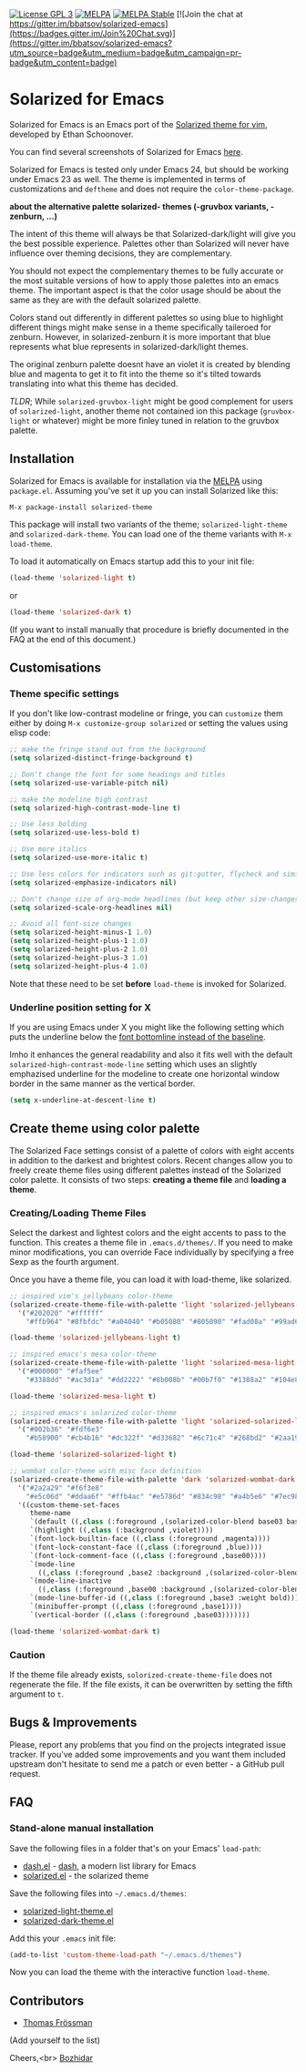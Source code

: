 [![License GPL 3][badge-license]](http://www.gnu.org/licenses/gpl-3.0.txt)
[![MELPA](http://melpa.org/packages/solarized-theme-badge.svg)](http://melpa.org/#/solarized-theme)
[![MELPA Stable](http://stable.melpa.org/packages/solarized-theme-badge.svg)](http://stable.melpa.org/#/solarized-theme)
[![Join the chat at https://gitter.im/bbatsov/solarized-emacs](https://badges.gitter.im/Join%20Chat.svg)](https://gitter.im/bbatsov/solarized-emacs?utm_source=badge&utm_medium=badge&utm_campaign=pr-badge&utm_content=badge)

# Solarized for Emacs

Solarized for Emacs is an Emacs port of the [Solarized theme for vim](http://ethanschoonover.com/solarized),
developed by Ethan Schoonover.

You can find several screenshots of Solarized for Emacs [here](https://emacsthemes.com/themes/solarized-themes.html).

Solarized for Emacs is tested only under Emacs 24, but should be
working under Emacs 23 as well. The theme is implemented in terms of
customizations and `deftheme` and does not require the
`color-theme-package`.

**about the alternative palette solarized- themes (-gruvbox variants, -zenburn, ...)**

The intent of this theme will always be that Solarized-dark/light will give you
the best possible experience. Palettes other than Solarized will never have
influence over theming decisions, they are complementary.

You should not expect the complementary themes to be fully accurate or the most
suitable versions of how to apply those palettes into an emacs theme. The
important aspect is that the color usage should be about the same as they are
with the default solarized palette.

Colors stand out differently in different palettes so using blue to highlight
different things might make sense in a theme specifically taileroed for
zenburn. However, in solarized-zenburn it is more important that blue
represents what blue represents in solarized-dark/light themes.

The original zenburn palette doesnt have an violet it is created by blending
blue and magenta to get it to fit into the theme so it's tilted towards
translating into what this theme has decided.

*TLDR*; While `solarized-gruvbox-light` might be good complement for users of
`solarized-light`, another theme not contained ion this package
(`gruvbox-light` or whatever) might be more finley tuned in relation to the
gruvbox palette.


## Installation

Solarized for Emacs is available for installation via the
[MELPA](http://melpa.org) using `package.el`.  Assuming you've set it
up you can install Solarized like this:

`M-x package-install solarized-theme`

This package will install two variants of the theme; `solarized-light-theme`
and `solarized-dark-theme`. You can load one of the theme variants with `M-x
load-theme`.

To load it automatically on Emacs startup add this to your init file:

```el
(load-theme 'solarized-light t)
```

or

```el
(load-theme 'solarized-dark t)
```

(If you want to install manually that procedure is briefly documented in the
FAQ at the end of this document.)

## Customisations

### Theme specific settings

If you don't like low-contrast modeline or fringe, you can `customize` them
either by doing `M-x customize-group solarized` or setting the values using
elisp code:

```el
;; make the fringe stand out from the background
(setq solarized-distinct-fringe-background t)

;; Don't change the font for some headings and titles
(setq solarized-use-variable-pitch nil)

;; make the modeline high contrast
(setq solarized-high-contrast-mode-line t)

;; Use less bolding
(setq solarized-use-less-bold t)

;; Use more italics
(setq solarized-use-more-italic t)

;; Use less colors for indicators such as git:gutter, flycheck and similar
(setq solarized-emphasize-indicators nil)

;; Don't change size of org-mode headlines (but keep other size-changes)
(setq solarized-scale-org-headlines nil)

;; Avoid all font-size changes
(setq solarized-height-minus-1 1.0)
(setq solarized-height-plus-1 1.0)
(setq solarized-height-plus-2 1.0)
(setq solarized-height-plus-3 1.0)
(setq solarized-height-plus-4 1.0)

```

Note that these need to be set **before** `load-theme` is invoked for Solarized.

### Underline position setting for X

If you are using Emacs under X you might like the following setting which puts
the underline below the
[font bottomline instead of the baseline](https://publib.boulder.ibm.com/infocenter/pseries/v5r3/topic/com.ibm.aix.graPHIGS/doc/phigstrf/figures/afma5rbd.jpg).

Imho it enhances the general readability and also it fits well with the default
`solarized-high-contrast-mode-line` setting which uses an slightly emphazised
underline for the modeline to create one horizontal window border in the same
manner as the vertical border.

```el
(setq x-underline-at-descent-line t)
```

## Create theme using color palette
The Solarized Face settings consist of a palette of colors with eight
accents in addition to the darkest and brightest colors. Recent
changes allow you to freely create theme files using different
palettes instead of the Solarized color palette.  It consists of two
steps: **creating a theme file** and **loading a theme**.

### Creating/Loading Theme Files
Select the darkest and lightest colors and the eight accents to pass
to the function. This creates a theme file in `.emacs.d/themes/`. If
you need to make minor modifications, you can override Face
individually by specifying a free Sexp as the fourth argument.

Once you have a theme file, you can load it with load-theme, like
solarized.

```el
;; inspired vim's jellybeans color-theme
(solarized-create-theme-file-with-palette 'light 'solarized-jellybeans-light
  '("#202020" "#ffffff"
    "#ffb964" "#8fbfdc" "#a04040" "#b05080" "#805090" "#fad08a" "#99ad6a" "#8fbfdc"))

(load-theme 'solarized-jellybeans-light t)
```

```el
;; inspired emacs's mesa color-theme
(solarized-create-theme-file-with-palette 'light 'solarized-mesa-light
  '("#000000" "#faf5ee"
    "#3388dd" "#ac3d1a" "#dd2222" "#8b008b" "#00b7f0" "#1388a2" "#104e8b" "#00688b"))

(load-theme 'solarized-mesa-light t)
```

```el
;; inspired emacs's solarized color-theme
(solarized-create-theme-file-with-palette 'light 'solarized-solarized-light
  '("#002b36" "#fdf6e3"
    "#b58900" "#cb4b16" "#dc322f" "#d33682" "#6c71c4" "#268bd2" "#2aa198" "#859900"))

(load-theme 'solarized-solarized-light t)
```

```el
;; wombat color-theme with misc face definition
(solarized-create-theme-file-with-palette 'dark 'solarized-wombat-dark
  '("#2a2a29" "#f6f3e8"
    "#e5c06d" "#ddaa6f" "#ffb4ac" "#e5786d" "#834c98" "#a4b5e6" "#7ec98f" "#8ac6f2")
  '((custom-theme-set-faces
     theme-name
     `(default ((,class (:foreground ,(solarized-color-blend base03 base3 0.15 2) :background ,base03))))
     `(highlight ((,class (:background ,violet))))
     `(font-lock-builtin-face ((,class (:foreground ,magenta))))
     `(font-lock-constant-face ((,class (:foreground ,blue))))
     `(font-lock-comment-face ((,class (:foreground ,base00))))
     `(mode-line
       ((,class (:foreground ,base2 :background ,(solarized-color-blend base03 base3 0.85 2)))))
     `(mode-line-inactive
       ((,class (:foreground ,base00 :background ,(solarized-color-blend base03 "black" 0.85 2)))))
     `(mode-line-buffer-id ((,class (:foreground ,base3 :weight bold))))
     `(minibuffer-prompt ((,class (:foreground ,base1))))
     `(vertical-border ((,class (:foreground ,base03)))))))

(load-theme 'solarized-wombat-dark t)
```

### Caution
If the theme file already exists, `solorized-create-theme-file` does not
regenerate the file. If the file exists, it can be overwritten by
setting the fifth argument to `t`.

## Bugs & Improvements

Please, report any problems that you find on the projects integrated
issue tracker. If you've added some improvements and you want them
included upstream don't hesitate to send me a patch or even better - a
GitHub pull request.

## FAQ

### Stand-alone manual installation

Save the following files in a folder that's on your Emacs' `load-path`:

* [dash.el](https://raw.githubusercontent.com/magnars/dash.el/master/dash.el) - [dash](https://github.com/magnars/dash.el), a modern list library for Emacs
* [solarized.el](https://raw.githubusercontent.com/bbatsov/solarized-emacs/master/solarized.el) - the solarized theme

Save the following files into `~/.emacs.d/themes`:

* [solarized-light-theme.el](https://raw.githubusercontent.com/bbatsov/solarized-emacs/master/solarized-light-theme.el)
* [solarized-dark-theme.el](https://raw.githubusercontent.com/bbatsov/solarized-emacs/master/solarized-dark-theme.el)

Add this your `.emacs` init file:

```el
(add-to-list 'custom-theme-load-path "~/.emacs.d/themes")
```

Now you can load the theme with the interactive function `load-theme`.

## Contributors

- [Thomas Frössman](http://t.jossystem.se)

(Add yourself to the list)

Cheers,<br\>
[Bozhidar](http://twitter.com/bbatsov)

[badge-license]: https://img.shields.io/badge/license-GPL_3-green.svg
